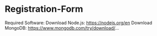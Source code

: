 # Registration-Form

Required Software:
Download Node.js: https://nodejs.org/en
Download MongoDB: https://www.mongodb.com/try/download/...
